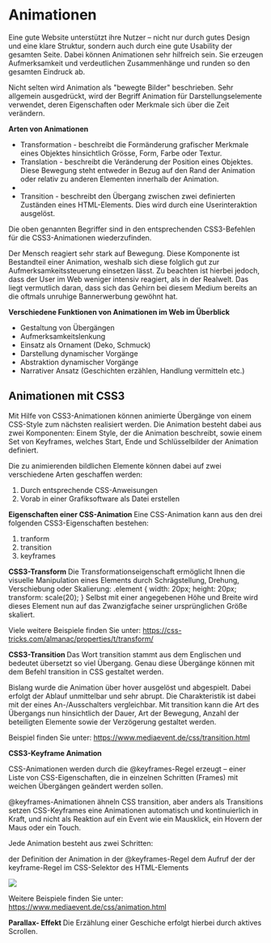<h1> Animationen </h1>
Eine gute Website unterstützt ihre Nutzer – nicht nur durch gutes Design und eine klare Struktur, sondern auch durch eine gute Usability der gesamten Seite. Dabei können Animationen sehr hilfreich sein. Sie erzeugen Aufmerksamkeit und verdeutlichen Zusammenhänge und runden so den gesamten Eindruck ab.

Nicht selten wird Animation als "bewegte Bilder" beschrieben. Sehr allgemein ausgedrückt, wird der Begriff Animation für Darstellungselemente verwendet, deren Eigenschaften oder Merkmale sich über die Zeit verändern. 

<b>Arten von Animationen </b>
<ul> 
<li> Transformation - beschreibt die Formänderung grafischer Merkmale eines Objektes hinsichtlich Grösse, Form, Farbe oder Textur.</li> 

<li> Translation - beschreibt die Veränderung der Position eines Objektes. Diese Bewegung steht entweder in Bezug auf den Rand der Animation oder relativ zu anderen Elementen innerhalb der Animation.<li> 

<li> Transition - beschreibt den Übergang zwischen zwei definierten Zuständen eines HTML-Elements. Dies wird durch eine Userinteraktion ausgelöst. </li> 
</ul>

Die oben genannten Begriffer sind in den entsprechenden CSS3-Befehlen für die CSS3-Animationen wiederzufinden. 

Der Mensch reagiert sehr stark auf Bewegung. Diese Komponente ist Bestandteil einer Animation, weshalb sich diese folglich gut zur Aufmerksamkeitssteuerung einsetzen lässt. Zu beachten ist hierbei jedoch, dass der User im Web weniger intensiv reagiert, als in der Realwelt. Das liegt vermutlich daran, dass sich das Gehirn bei diesem Medium bereits an die oftmals unruhige Bannerwerbung gewöhnt hat. 

<b> Verschiedene Funktionen von Animationen im Web im Überblick </b>
<ul>
  <li> Gestaltung von Übergängen </li>
    <li> Aufmerksamkeitslenkung </li>
    <li> Einsatz als Ornament (Deko, Schmuck) </li>
    <li> Darstellung dynamischer Vorgänge</li>
    <li> Abstraktion dynamischer Vorgänge</li>
    <li> Narrativer Ansatz (Geschichten erzählen, Handlung vermitteln etc.) </li>
  
  </ul>
  
  <h2> Animationen mit CSS3 </h2>
  Mit Hilfe von CSS3-Animationen können animierte Übergänge von einem CSS-Style zum nächsten realisiert werden. Die Animation besteht dabei aus zwei Komponenten: Einem Style, der die Animation beschreibt, sowie einem Set von Keyframes, welches Start, Ende und Schlüsselbilder der Animation definiert. 
  
  Die zu animierenden bildlichen Elemente können dabei auf zwei verschiedene Arten geschaffen werden:
  1. Durch entsprechende CSS-Anweisungen
  2. Vorab in einer Grafiksoftware als Datei erstellen
  
  
 <b> Eigenschaften einer CSS-Animation </b>
 Eine CSS-Animation kann aus den drei folgenden CSS3-Eigenschaften bestehen:
 1. tranform
 2. transition
 3. keyframes
 
 <b> CSS3-Transform </b> 
 Die Transformationseigenschaft ermöglicht Ihnen die visuelle Manipulation eines Elements durch Schrägstellung, Drehung, Verschiebung oder Skalierung:
 .element {
  width: 20px;
  height: 20px;
  transform: scale(20);
}
Selbst mit einer angegebenen Höhe und Breite wird dieses Element nun auf das Zwanzigfache seiner ursprünglichen Größe skaliert.

Viele weitere Beispiele finden Sie unter:
 https://css-tricks.com/almanac/properties/t/transform/
 
 
 <b> CSS3-Transition </b>
 Das Wort transition stammt aus dem Englischen und bedeutet übersetzt so viel Übergang. Genau diese Übergänge können mit dem Befehl transition in CSS gestaltet werden. 
 
 Bislang wurde die Animation über hover ausgelöst und abgespielt. Dabei erfolgt der Ablauf unmittelbar und sehr abrupt. Die Charakteristik ist dabei mit der eines An-/Ausschalters vergleichbar. Mit transition kann die Art des Übergangs nun hinsichtlich der Dauer, Art der Bewegung, Anzahl der beteiligten Elemente sowie der Verzögerung gestaltet werden. 
 
 Beispiel finden Sie unter:
 https://www.mediaevent.de/css/transition.html
 
 <b> CSS3-Keyframe Animation </b>
 
 CSS-Animationen werden durch die @keyframes-Regel erzeugt – einer Liste von CSS-Eigenschaften, die in einzelnen Schritten (Frames) mit weichen Übergängen geändert werden sollen.

@keyframes-Animationen ähneln CSS transition, aber anders als Transitions setzen CSS-Keyframes eine Animationen automatisch und kontinuierlich in Kraft, und nicht als Reaktion auf ein Event wie ein Mausklick, ein Hovern der Maus oder ein Touch.

Jede Animation besteht aus zwei Schritten:

der Definition der Animation in der @keyframes-Regel
dem Aufruf der der keyframe-Regel im CSS-Selektor des HTML-Elements

<img src="https://www.mediaevent.de/css/svg/beachbackground.svg">

Weitere Beispiele finden Sie unter:
https://www.mediaevent.de/css/animation.html

<b> Parallax- Effekt </b>
Die Erzählung einer Geschiche erfolgt hierbei durch aktives Scrollen. 
